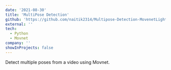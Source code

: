```yaml
---
date: '2021-08-30'
title: 'MultiPose Detection'
github: 'https://github.com/naitik2314/Multipose-Detection-MovenetLightning'
external: ''
tech:
  - Python
  - Movnet
company: ''
showInProjects: false
---
```


Detect multiple poses from a video using Movnet.
